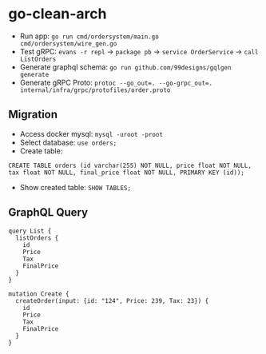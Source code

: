 # go-clean-arch

- Run app: `go run cmd/ordersystem/main.go  cmd/ordersystem/wire_gen.go`
- Test gRPC: `evans -r repl` -> `package pb` -> `service OrderService` -> `call ListOrders`
- Generate graphql schema: `go run github.com/99designs/gqlgen generate`
- Generate gRPC Proto: `protoc --go_out=. --go-grpc_out=. internal/infra/grpc/protofiles/order.proto`

## Migration
- Access docker mysql: `mysql -uroot -proot`
- Select database: `use orders;`
- Create table:
```
CREATE TABLE orders (id varchar(255) NOT NULL, price float NOT NULL, tax float NOT NULL, final_price float NOT NULL, PRIMARY KEY (id));
```
- Show created table: `SHOW TABLES;`


## GraphQL Query
```
query List {
  listOrders {
    id
    Price
    Tax
    FinalPrice
  }
}

mutation Create {
  createOrder(input: {id: "124", Price: 239, Tax: 23}) {
    id
    Price
    Tax
    FinalPrice
  }
}
```